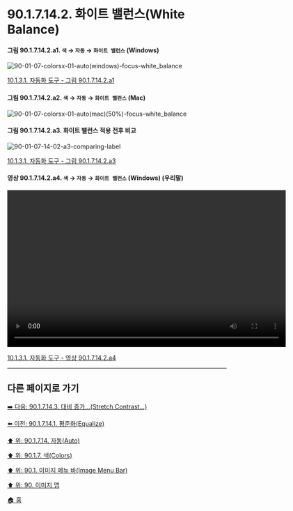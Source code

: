 # 90.1.7.14.2. 화이트 밸런스(White Balance)

<a id="90-01-07-14-02-a1"></a>

#### 그림 90.1.7.14.2.a1. `색` → `자동` → `화이트 밸런스` (Windows)
![90-01-07-colorsx-01-auto(windows)-focus-white_balance](https://github.com/wonder13662/gimp/assets/15767104/8ad7c354-97b5-4702-9f3b-35d1c432424d)

[10.1.3.1. 자동화 도구 - 그림 90.1.7.14.2.a1](./10-01-03-01-automated_tools.md#90-01-07-14-02-a1)

<a id="90-01-07-14-02-a2"></a>

#### 그림 90.1.7.14.2.a2. `색` → `자동` → `화이트 밸런스` (Mac)
![90-01-07-colorsx-01-auto(mac)(50%)-focus-white_balance](https://github.com/wonder13662/gimp/assets/15767104/5fcf04ba-6ae4-4b32-b540-8fb676b46650)

<a id="90-01-07-14-02-a3"></a>

#### 그림 90.1.7.14.2.a3. 화이트 밸런스 적용 전후 비교
![90-01-07-14-02-a3-comparing-label](https://github.com/wonder13662/gimp/assets/15767104/b4ae9544-94e5-45dd-b3d0-6224a6b90908)

[10.1.3.1. 자동화 도구 - 그림 90.1.7.14.2.a3](./10-01-03-01-automated_tools.md#90-01-07-14-02-a3)

<a id="90-01-07-14-02-a4"></a>

#### 영상 90.1.7.14.2.a4. `색` → `자동` → `화이트 밸런스` (Windows) (우리말)
<video controls="controls" width="640" height="360" src="https://github.com/wonder13662/gimp/assets/15767104/ce19f698-5f49-4fdd-8b6e-77eee91f7561"></video>

[10.1.3.1. 자동화 도구 - 영상 90.1.7.14.2.a4](./10-01-03-01-automated_tools.md#90-01-07-14-02-a4)

***

## 다른 페이지로 가기

[➡️ 다음: 90.1.7.14.3. 대비 증가…(Stretch Contrast…)](./90-01-07-14-03-stretch_contrast.md)

[⬅️ 이전: 90.1.7.14.1. 평준화(Equalize)](./90-01-07-14-01-equalize.md)

[⬆️ 위: 90.1.7.14. 자동(Auto)](./90-01-07-14-00-auto.md)

[⬆️ 위: 90.1.7. 색(Colors)](./90-01-07-00-colors.md)

[⬆️ 위: 90.1. 이미지 메뉴 바(Image Menu Bar)](./90-01-00-image-menu-bar.md)

[⬆️ 위: 90. 이미지 맵](./90-00-image-map.md)

[🏠 홈](./00-home.md)
